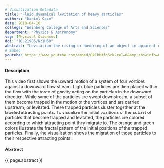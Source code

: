 ```yaml
---
# Visualization Metadata
title: "Fluid dynamical levitation of heavy particles"
authors: "Daniel Case"
date: 2018-04-10
college: "Weinberg College of Arts and Sciences"
department: "Physics & Astronomy"
tag: [Physical Sciences]
doi: "10.21985/N21H68"
abstract: "Levitation—the rising or hovering of an object in apparent defiance of gravity—is a captivating phenomenon with a wide range of applications. In this visualization, we demonstrate our newly discovered form of fluid dynamical levitation of small particles that may be 10, 100, or even 1000 times as dense as the fluid. The transport of small particles such as sediment, droplets, or microorganisms commonly occurs in natural and industrial flows. However, the transport process is still not well understood when the inertia of the particles is non-negligible. In this case, the particles are not restricted to following the streamlines of the flow, and therefore can have trajectories that are far more complex than the motion of the fluid. In this work, we illustrate a counter-intuitive consequence of the particles having inertia by showing that the dynamics of interacting vortices can trap heavy particles and carry them in a direction directly opposite to the direction of the flow and to the force of gravity. We expect our work to contribute to a better understanding of natural phenomena such as the transport of ocean sediment and sea sprays as well as to applications like particle sorting. This visualization was produced by rigorous simulations of the Navier-Stokes equations based on our theoretical predictions of this phenomenon."
# Embed
youtube: https://www.youtube.com/embed/QkIhM3fq5rk?rel=0&amp;showinfo=0
---
```

#### Description
This video first shows the upward motion of a system of four vortices against a downward flow stream. Light blue particles are then placed within the flow with the force of gravity acting on the particles in the downward direction. While some of the particles are swept downstream, a subset of them become trapped in the motion of the vortices and are carried upstream, or levitated. These trapped particles cluster together at the labeled attracting points. To visualize the initial positions of the subset of particles that become trapped and levitated, the particles are colored according to which attracting point they migrate to. The orange and green colors illustrate the fractal pattern of the initial positions of the trapped particles. Finally, the visualization shows the migration of those particles to their respective attracting points.

#### Abstract
{{ page.abstract }}
